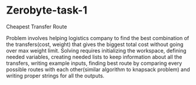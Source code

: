 # Zerobyte-task-1
Cheapest Transfer Route

Problem involves helping logistics company to find the best combination of the transfers(cost, weight) that gives the biggest total cost without going over max weight limit.
Solving requires initializing the workspace, defining needed variables, creating needed lists to keep information about all the transfers, writing example inputs, 
finding best route by comparing every possible routes with each other(similar algorithm to knapsack problem) and writing proper strings for all the outputs.  
